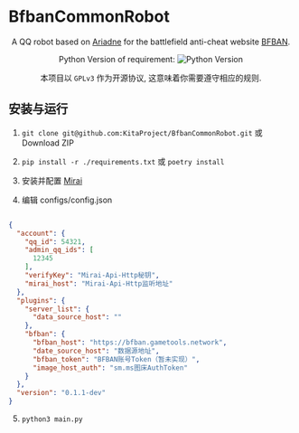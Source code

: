 # BfbanCommonRobot


<div align="center">

A QQ robot based on [Ariadne](https://github.com/GraiaProject/Ariadne) for the battlefield anti-cheat website [BFBAN](https://bfban.gametools.network).
  
Python Version of requirement:
![Python Version](https://img.shields.io/badge/python-v3.11-blue) 

本项目以 `GPLv3` 作为开源协议, 这意味着你需要遵守相应的规则.

</div>



## 安装与运行

1. `git clone git@github.com:KitaProject/BfbanCommonRobot.git` 或 Download ZIP

2. `pip install -r ./requirements.txt` 或 `poetry install`

3. 安装并配置 [Mirai](https://github.com/project-mirai/mirai-api-http) 

4. 编辑 configs/config.json
```json

{
  "account": {
    "qq_id": 54321,
    "admin_qq_ids": [
      12345
    ],
    "verifyKey": "Mirai-Api-Http秘钥",
    "mirai_host": "Mirai-Api-Http监听地址"
  },
  "plugins": {
    "server_list": {
      "data_source_host": ""
    },
    "bfban": {
      "bfban_host": "https://bfban.gametools.network",
      "date_source_host": "数据源地址",
      "bfban_token": "BFBAN账号Token（暂未实现）",
      "image_host_auth": "sm.ms图床AuthToken"
    }
  },
  "version": "0.1.1-dev"
}
```

5. `python3 main.py`
